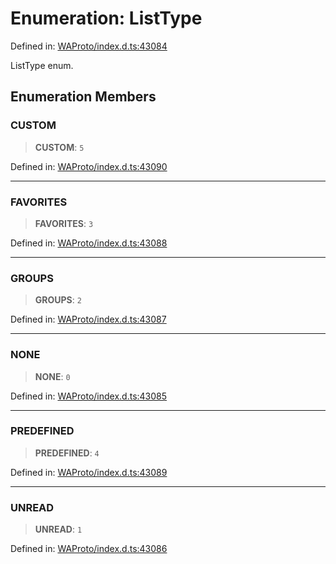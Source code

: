 # Enumeration: ListType

Defined in: [WAProto/index.d.ts:43084](https://github.com/Fokusdotid/Baileys/blob/db1d3e5f41e9eede5877460f9adbb0224021575c/WAProto/index.d.ts#L43084)

ListType enum.

## Enumeration Members

### CUSTOM

> **CUSTOM**: `5`

Defined in: [WAProto/index.d.ts:43090](https://github.com/Fokusdotid/Baileys/blob/db1d3e5f41e9eede5877460f9adbb0224021575c/WAProto/index.d.ts#L43090)

***

### FAVORITES

> **FAVORITES**: `3`

Defined in: [WAProto/index.d.ts:43088](https://github.com/Fokusdotid/Baileys/blob/db1d3e5f41e9eede5877460f9adbb0224021575c/WAProto/index.d.ts#L43088)

***

### GROUPS

> **GROUPS**: `2`

Defined in: [WAProto/index.d.ts:43087](https://github.com/Fokusdotid/Baileys/blob/db1d3e5f41e9eede5877460f9adbb0224021575c/WAProto/index.d.ts#L43087)

***

### NONE

> **NONE**: `0`

Defined in: [WAProto/index.d.ts:43085](https://github.com/Fokusdotid/Baileys/blob/db1d3e5f41e9eede5877460f9adbb0224021575c/WAProto/index.d.ts#L43085)

***

### PREDEFINED

> **PREDEFINED**: `4`

Defined in: [WAProto/index.d.ts:43089](https://github.com/Fokusdotid/Baileys/blob/db1d3e5f41e9eede5877460f9adbb0224021575c/WAProto/index.d.ts#L43089)

***

### UNREAD

> **UNREAD**: `1`

Defined in: [WAProto/index.d.ts:43086](https://github.com/Fokusdotid/Baileys/blob/db1d3e5f41e9eede5877460f9adbb0224021575c/WAProto/index.d.ts#L43086)
